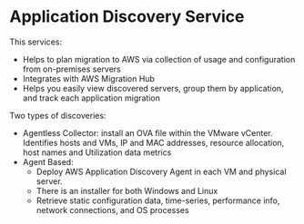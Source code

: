 # Application Discovery Service

This services:

* Helps to plan migration to AWS via collection of usage and configuration from on-premises servers
* Integrates with AWS Migration Hub
* Helps you easily view discovered servers, group them by application, and track each application migration

Two types of discoveries:

* Agentless Collector: install an OVA file within the VMware vCenter. Identifies hosts and VMs, IP and MAC addresses, resource allocation, host names and Utilization data metrics
* Agent Based:&#x20;
  * Deploy AWS Application Discovery Agent in each VM and physical server.&#x20;
  * There is an installer for both Windows and Linux
  * Retrieve static configuration data, time-series, performance info, network connections, and OS processes&#x20;
